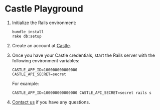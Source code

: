 # Castle Playground

1. Initialize the Rails environment:

   ```
   bundle install
   rake db:setup
   ```

1. Create an account at [Castle](https://castle.io).

1. Once you have your Castle credentials, start the Rails server with the following environment variables:

   ```
   CASTLE_APP_ID=100000000000000
   CASTLE_API_SECRET=secret
   ```

   For example:

   ```
   CASTLE_APP_ID=100000000000000 CASTLE_API_SECRET=secret rails s
   ```

1. [Contact us](mailto:team@castle.io) if you have any questions.
